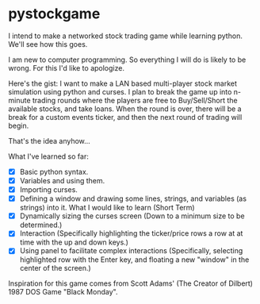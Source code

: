 pystockgame
===========

I intend to make a networked stock trading game while learning python.  We'll see how this goes.

I am new to computer programming. So everything I will do is likely to be wrong. For this I'd like to apologize. 

Here's the gist: I want to make a LAN based multi-player stock market simulation using python and curses.  I plan to break the game up into n-minute trading rounds where the players are free to Buy/Sell/Short the available stocks, and take loans.  When the round is over, there will be a break for a custom events ticker, and then the next round of trading will begin. 

That's the idea anyhow... 

What I've learned so far: 
- [x] Basic python syntax. 
- [x] Variables and using them. 
- [x] Importing curses.
- [x] Defining a window and drawing some lines, strings, and variables (as strings) into it. 
What I would like to learn (Short Term) 
- [x] Dynamically sizing the curses screen (Down to a minimum size to be determined.) 
- [x] Interaction (Specifically highlighting the ticker/price rows a row at at time with the up and down keys.) 
- [x] Using panel to facilitate complex interactions (Specifically, selecting highlighted row with the Enter key, and floating a new "window" in the center of the screen.) 
 
Inspiration for this game comes from Scott Adams' (The Creator of Dilbert) 1987 DOS Game "Black Monday".
